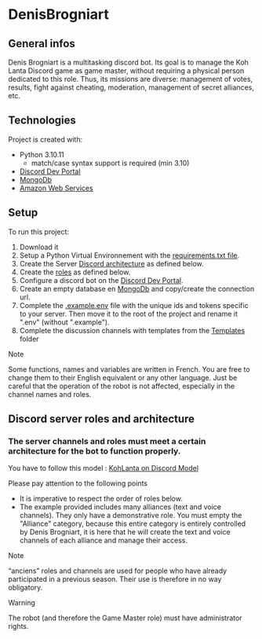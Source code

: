# DenisBrogniart

## General infos
Denis Brogniart is a multitasking discord bot.
Its goal is to manage the Koh Lanta Discord game as game master, without requiring a physical person dedicated to this role.
Thus, its missions are diverse: management of votes, results, fight against cheating, moderation, management of secret alliances, etc.

## Technologies
Project is created with:
* Python 3.10.11
    * match/case syntax support is required (min 3.10)
* [Discord Dev Portal](https://discord.com/developers/)
* [MongoDb](https://mongodb.com)
* [Amazon Web Services](https://aws.amazon.com)

## Setup
To run this project:
1. Download it
2. Setup a Python Virtual Environnement with the [requirements.txt file](/requirements.txt).
3. Create the Server [Discord architecture](#discord-server-architecture) as defined below.
4. Create the [roles](#discord-roles-architecture) as defined below.
5. Configure a discord bot on the [Discord Dev Portal](https://discord.com/developers/).
6. Create an empty database en [MongoDb](https://mongodb.com) and copy/create the connection url.
7. Complete the [.example.env](/Example/.example.env) file with the unique ids and tokens specific to your server. Then move it to the root of the project and rename it ".env" (without ".example").
8. Complete the discussion channels with templates from the [Templates](/Templates/) folder

> [!NOTE]  
> Some functions, names and variables are written in French. You are free to change them to their English equivalent or any other language. Just be careful that the operation of the robot is not affected, especially in the channel names and roles.

## Discord server roles and architecture
### The server channels and roles must meet a certain architecture for the bot to function properly.

You have to follow this model : [KohLanta on Discord Model](https://discord.new/FswZkfz7qjuE)

Please pay attention to the following points
* It is imperative to respect the order of roles below.
* The example provided includes many alliances (text and voice channels). They only have a demonstrative role. You must empty the "Alliance" category, because this entire category is entirely controlled by Denis Brogniart, it is here that he will create the text and voice channels of each alliance and manage their access.

> [!NOTE]
> “anciens” roles and channels are used for people who have already participated in a previous season. Their use is therefore in no way obligatory.

> [!WARNING]
> The robot (and therefore the Game Master role) must have administrator rights.